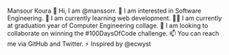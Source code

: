 Mansour Koura
👋 Hi, I am @manssorr.
👀 I am interested in Software Engineering.
🌱 I am currently learning web development.
🧑‍💻 I am currently at graduation year of Computer Engineering collage.
💞️ I am looking to collaborate on winning the #100DaysOfCode challenge.
📫 You can reach me via GitHub and Twitter.
⚡ Inspired by @ecwyst
